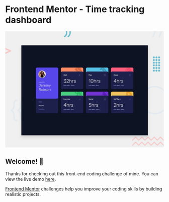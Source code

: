 # Frontend Mentor - Time tracking dashboard

![Design preview for the Time tracking dashboard coding challenge](./public/desktop-preview.jpg)

## Welcome! 👋

Thanks for checking out this front-end coding challenge of mine. You can view the live demo [here](https://huyphan-time-tracking-dashboard.netlify.app/).

[Frontend Mentor](https://www.frontendmentor.io) challenges help you improve your coding skills by building realistic projects.
